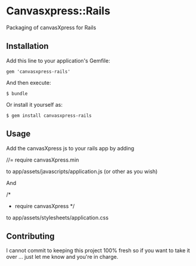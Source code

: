 # Canvasxpress::Rails

Packaging of canvasXpress for Rails

## Installation

Add this line to your application's Gemfile:

    gem 'canvasxpress-rails'

And then execute:

    $ bundle

Or install it yourself as:

    $ gem install canvasxpress-rails

## Usage

Add the canvasXpress js to your rails app by adding

 //= require canvasXpress.min

to app/assets/javascripts/application.js (or other as you wish)

And

 /* 
  * require canvasXpress
  */

to app/assets/stylesheets/application.css 

## Contributing

I cannot commit to keeping this project 100% fresh so if you want to take it over ... just let me
know and you're in charge.

